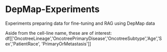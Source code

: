 # DepMap-Experiments
Experiments preparing data for fine-tuning and RAG using DepMap data

Aside from the cell-line name, these are of interest:
df[['OncotreeLineage','OncotreePrimaryDisease','OncotreeSubtype','Age','Sex','PatientRace', 'PrimaryOrMetastasis']]

